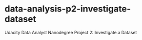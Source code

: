 # data-analysis-p2-investigate-dataset
Udacity Data Analyst Nanodegree Project 2: Investigate a Dataset



